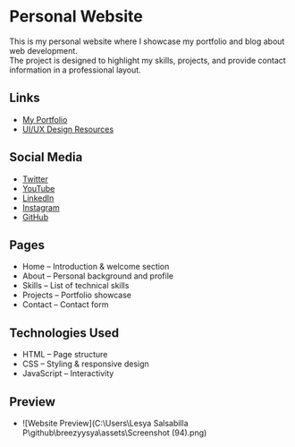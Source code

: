 # Personal Website
This is my personal website where I showcase my portfolio and blog about web development.  
The project is designed to highlight my skills, projects, and provide contact information in a professional layout.

## Links
- [My Portfolio](https://www.figma.com/proto/ZWO4A4ycghjLKOB9QS37yw/lesyaasbll?node-id=2-4&p=f&t=hF2MZF0tOUiOVMHx-0&scaling=min-zoom&content-scaling=fixed&page-id=0%3A1)
- [UI/UX Design Resources](https://www.figma.com/design/ZWO4A4ycghjLKOB9QS37yw/lesyaasbll?node-id=0-1&p=f&t=hF2MZF0tOUiOVMHx-0)

## Social Media
- [Twitter](https://x.com/lesyaasbll?t=FyeHOcAvLxwvgIaIUoMWAg&s=09)
- [YouTube](https://youtube.com/@lesyaasbll?si=uJlNnAjH1pCNrinh)
- [LinkedIn](https://www.linkedin.com/in/lesya-salsabilla-putri-6b21832b8?utm_source=share&utm_campaign=share_via&utm_content=profile&utm_medium=android_app)
- [Instagram](https://www.instagram.com/lesyaasbll?igsh=Z2t5NGh0bXdhc3Ez)
- [GitHub](https://github.com/lesyaasbll/lesyaasbll.com)

## Pages
- Home – Introduction & welcome section  
- About – Personal background and profile  
- Skills – List of technical skills  
- Projects – Portfolio showcase  
- Contact – Contact form

## Technologies Used
- HTML – Page structure  
- CSS – Styling & responsive design  
- JavaScript – Interactivity  

## Preview
- ![Website Preview](C:\Users\Lesya Salsabilla P\github\breezyysya\assets\Screenshot (94).png)